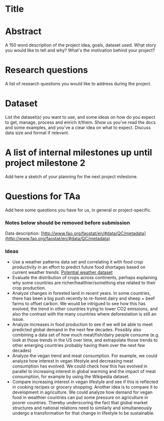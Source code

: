 
# Title

# Abstract
A 150 word description of the project idea, goals, dataset used. What story you would like to tell and why? What's the motivation behind your project?

# Research questions
A list of research questions you would like to address during the project. 

# Dataset
List the dataset(s) you want to use, and some ideas on how do you expect to get, manage, process and enrich it/them. Show us you've read the docs and some examples, and you've a clear idea on what to expect. Discuss data size and format if relevant.

# A list of internal milestones up until project milestone 2
Add here a sketch of your planning for the next project milestone.

# Questions for TAa
Add here some questions you have for us, in general or project-specific.



### Notes below should be removed before submission
Data description: [http://www.fao.org/faostat/en/#data/QC/metadata](http://www.fao.org/faostat/en/#data/QC/metadata)

### Ideas
* Use a weather patterns data set and correlating it with food crop productivity in an effort to predict future food shortages based on current weather trends. [Potential weather dataset](https://cds.climate.copernicus.eu/cdsapp#!/dataset/reanalysis-era5-pressure-levels-monthly-means?tab=overview)
* Evaluate the distribution of crops across continents, perhaps explaining why some countries are richer/healthier/something else related to their crop production.
* Analyze changes in forested land in recent years. In some countries, there has been a big push recently to re-forest dairy and sheep + beef farms to offset carbon. We would be intrigued to see how this has evolved, the trend in other countries trying to lower CO2 emissions, and also the contrast with the many countries where deforestation is still an issue.
* Analyze increases in food production to see if we will be able to meet predicted global demand in the next few decades. Possibly also combining a data set of how much meat/fish/dairy people consume (e.g. look at those trends in the US over time, and extrapolate those trends to other emerging countries probably having them over the next few decades)
* Analyze the vegan trend and meat consumption. For example, we could analyze how interest in vegan lifestyle and decreasing meat consumption has evolved. We could check how this has evolved in parallel to increasing interest in global warming and the impact of meat consumption, for example by using the Wikipedia dataset. 
* Compare increasing interest in vegan lifestyle and see if this is reflected in cooking recipes or grocery shopping. Another idea is to compare it to development in agriculture. We could analyze how demand for vegan food in wealthier countries can put some pressure on agriculture in poorer countries. Thereby underscoring the fact that global market structures and national relations need to similarly and simultaneously undergo a transformation for that change in lifestyle to be sustainable.
